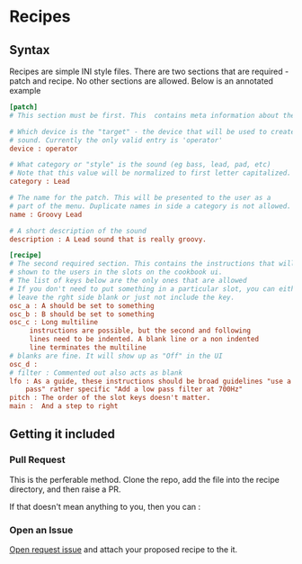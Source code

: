 # Recipes

## Syntax

Recipes are simple INI style files. There are two sections
that are required - patch and recipe. No other sections are allowed.
Below is an annotated example

```ini
[patch]
# This section must be first. This  contains meta information about the patch.

# Which device is the "target" - the device that will be used to create the
# sound. Currently the only valid entry is 'operator'
device : operator

# What category or "style" is the sound (eg bass, lead, pad, etc)
# Note that this value will be normalized to first letter capitalized.
category : Lead

# The name for the patch. This will be presented to the user as a
# part of the menu. Duplicate names in side a category is not allowed.
name : Groovy Lead

# A short description of the sound
description : A Lead sound that is really groovy.

[recipe]
# The second required section. This contains the instructions that will be
# shown to the users in the slots on the cookbook ui.
# The list of keys below are the only ones that are allowed
# If you don't need to put something in a particular slot, you can either
# leave the rght side blank or just not include the key.
osc_a : A should be set to something
osc_b : B should be set to something
osc_c : Long multiline
     instructions are possible, but the second and following
     lines need to be indented. A blank line or a non indented
     line terminates the multiline
# blanks are fine. It will show up as "Off" in the UI
osc_d : 
# filter : Commented out also acts as blank
lfo : As a guide, these instructions should be broad guidelines "use a low
    pass" rather specific "Add a low pass filter at 700Hz"
pitch : The order of the slot keys doesn't matter.
main :  And a step to right
```

## Getting it included

### Pull Request

This is the perferable method. Clone the repo, add the file into the recipe
directory, and then raise a PR.

If that doesn't mean anything to you, then you can :

### Open an Issue

[Open request issue](https://github.com/Spooqs/OperatorCookbook/issues) and
attach your proposed recipe to the it.
